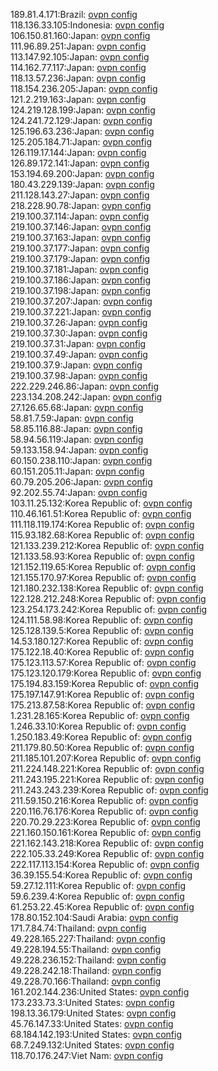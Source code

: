 189.81.4.171:Brazil: [ovpn config](vpn/189_81_4_171.ovpn)  
118.136.33.105:Indonesia: [ovpn config](vpn/118_136_33_105.ovpn)  
106.150.81.160:Japan: [ovpn config](vpn/106_150_81_160.ovpn)  
111.96.89.251:Japan: [ovpn config](vpn/111_96_89_251.ovpn)  
113.147.92.105:Japan: [ovpn config](vpn/113_147_92_105.ovpn)  
114.162.77.117:Japan: [ovpn config](vpn/114_162_77_117.ovpn)  
118.13.57.236:Japan: [ovpn config](vpn/118_13_57_236.ovpn)  
118.154.236.205:Japan: [ovpn config](vpn/118_154_236_205.ovpn)  
121.2.219.163:Japan: [ovpn config](vpn/121_2_219_163.ovpn)  
124.219.128.199:Japan: [ovpn config](vpn/124_219_128_199.ovpn)  
124.241.72.129:Japan: [ovpn config](vpn/124_241_72_129.ovpn)  
125.196.63.236:Japan: [ovpn config](vpn/125_196_63_236.ovpn)  
125.205.184.71:Japan: [ovpn config](vpn/125_205_184_71.ovpn)  
126.119.17.144:Japan: [ovpn config](vpn/126_119_17_144.ovpn)  
126.89.172.141:Japan: [ovpn config](vpn/126_89_172_141.ovpn)  
153.194.69.200:Japan: [ovpn config](vpn/153_194_69_200.ovpn)  
180.43.229.139:Japan: [ovpn config](vpn/180_43_229_139.ovpn)  
211.128.143.27:Japan: [ovpn config](vpn/211_128_143_27.ovpn)  
218.228.90.78:Japan: [ovpn config](vpn/218_228_90_78.ovpn)  
219.100.37.114:Japan: [ovpn config](vpn/219_100_37_114.ovpn)  
219.100.37.146:Japan: [ovpn config](vpn/219_100_37_146.ovpn)  
219.100.37.163:Japan: [ovpn config](vpn/219_100_37_163.ovpn)  
219.100.37.177:Japan: [ovpn config](vpn/219_100_37_177.ovpn)  
219.100.37.179:Japan: [ovpn config](vpn/219_100_37_179.ovpn)  
219.100.37.181:Japan: [ovpn config](vpn/219_100_37_181.ovpn)  
219.100.37.186:Japan: [ovpn config](vpn/219_100_37_186.ovpn)  
219.100.37.198:Japan: [ovpn config](vpn/219_100_37_198.ovpn)  
219.100.37.207:Japan: [ovpn config](vpn/219_100_37_207.ovpn)  
219.100.37.221:Japan: [ovpn config](vpn/219_100_37_221.ovpn)  
219.100.37.26:Japan: [ovpn config](vpn/219_100_37_26.ovpn)  
219.100.37.30:Japan: [ovpn config](vpn/219_100_37_30.ovpn)  
219.100.37.31:Japan: [ovpn config](vpn/219_100_37_31.ovpn)  
219.100.37.49:Japan: [ovpn config](vpn/219_100_37_49.ovpn)  
219.100.37.9:Japan: [ovpn config](vpn/219_100_37_9.ovpn)  
219.100.37.98:Japan: [ovpn config](vpn/219_100_37_98.ovpn)  
222.229.246.86:Japan: [ovpn config](vpn/222_229_246_86.ovpn)  
223.134.208.242:Japan: [ovpn config](vpn/223_134_208_242.ovpn)  
27.126.65.68:Japan: [ovpn config](vpn/27_126_65_68.ovpn)  
58.81.7.59:Japan: [ovpn config](vpn/58_81_7_59.ovpn)  
58.85.116.88:Japan: [ovpn config](vpn/58_85_116_88.ovpn)  
58.94.56.119:Japan: [ovpn config](vpn/58_94_56_119.ovpn)  
59.133.158.94:Japan: [ovpn config](vpn/59_133_158_94.ovpn)  
60.150.238.110:Japan: [ovpn config](vpn/60_150_238_110.ovpn)  
60.151.205.11:Japan: [ovpn config](vpn/60_151_205_11.ovpn)  
60.79.205.206:Japan: [ovpn config](vpn/60_79_205_206.ovpn)  
92.202.55.74:Japan: [ovpn config](vpn/92_202_55_74.ovpn)  
103.11.25.132:Korea Republic of: [ovpn config](vpn/103_11_25_132.ovpn)  
110.46.161.51:Korea Republic of: [ovpn config](vpn/110_46_161_51.ovpn)  
111.118.119.174:Korea Republic of: [ovpn config](vpn/111_118_119_174.ovpn)  
115.93.182.68:Korea Republic of: [ovpn config](vpn/115_93_182_68.ovpn)  
121.133.239.212:Korea Republic of: [ovpn config](vpn/121_133_239_212.ovpn)  
121.133.58.93:Korea Republic of: [ovpn config](vpn/121_133_58_93.ovpn)  
121.152.119.65:Korea Republic of: [ovpn config](vpn/121_152_119_65.ovpn)  
121.155.170.97:Korea Republic of: [ovpn config](vpn/121_155_170_97.ovpn)  
121.180.232.138:Korea Republic of: [ovpn config](vpn/121_180_232_138.ovpn)  
122.128.212.248:Korea Republic of: [ovpn config](vpn/122_128_212_248.ovpn)  
123.254.173.242:Korea Republic of: [ovpn config](vpn/123_254_173_242.ovpn)  
124.111.58.98:Korea Republic of: [ovpn config](vpn/124_111_58_98.ovpn)  
125.128.139.5:Korea Republic of: [ovpn config](vpn/125_128_139_5.ovpn)  
14.53.180.127:Korea Republic of: [ovpn config](vpn/14_53_180_127.ovpn)  
175.122.18.40:Korea Republic of: [ovpn config](vpn/175_122_18_40.ovpn)  
175.123.113.57:Korea Republic of: [ovpn config](vpn/175_123_113_57.ovpn)  
175.123.120.179:Korea Republic of: [ovpn config](vpn/175_123_120_179.ovpn)  
175.194.83.159:Korea Republic of: [ovpn config](vpn/175_194_83_159.ovpn)  
175.197.147.91:Korea Republic of: [ovpn config](vpn/175_197_147_91.ovpn)  
175.213.87.58:Korea Republic of: [ovpn config](vpn/175_213_87_58.ovpn)  
1.231.28.165:Korea Republic of: [ovpn config](vpn/1_231_28_165.ovpn)  
1.246.33.10:Korea Republic of: [ovpn config](vpn/1_246_33_10.ovpn)  
1.250.183.49:Korea Republic of: [ovpn config](vpn/1_250_183_49.ovpn)  
211.179.80.50:Korea Republic of: [ovpn config](vpn/211_179_80_50.ovpn)  
211.185.101.207:Korea Republic of: [ovpn config](vpn/211_185_101_207.ovpn)  
211.224.148.221:Korea Republic of: [ovpn config](vpn/211_224_148_221.ovpn)  
211.243.195.221:Korea Republic of: [ovpn config](vpn/211_243_195_221.ovpn)  
211.243.243.239:Korea Republic of: [ovpn config](vpn/211_243_243_239.ovpn)  
211.59.150.216:Korea Republic of: [ovpn config](vpn/211_59_150_216.ovpn)  
220.116.76.176:Korea Republic of: [ovpn config](vpn/220_116_76_176.ovpn)  
220.70.29.223:Korea Republic of: [ovpn config](vpn/220_70_29_223.ovpn)  
221.160.150.161:Korea Republic of: [ovpn config](vpn/221_160_150_161.ovpn)  
221.162.143.218:Korea Republic of: [ovpn config](vpn/221_162_143_218.ovpn)  
222.105.33.249:Korea Republic of: [ovpn config](vpn/222_105_33_249.ovpn)  
222.117.113.154:Korea Republic of: [ovpn config](vpn/222_117_113_154.ovpn)  
36.39.155.54:Korea Republic of: [ovpn config](vpn/36_39_155_54.ovpn)  
59.27.12.111:Korea Republic of: [ovpn config](vpn/59_27_12_111.ovpn)  
59.6.239.4:Korea Republic of: [ovpn config](vpn/59_6_239_4.ovpn)  
61.253.22.45:Korea Republic of: [ovpn config](vpn/61_253_22_45.ovpn)  
178.80.152.104:Saudi Arabia: [ovpn config](vpn/178_80_152_104.ovpn)  
171.7.84.74:Thailand: [ovpn config](vpn/171_7_84_74.ovpn)  
49.228.165.227:Thailand: [ovpn config](vpn/49_228_165_227.ovpn)  
49.228.194.55:Thailand: [ovpn config](vpn/49_228_194_55.ovpn)  
49.228.236.152:Thailand: [ovpn config](vpn/49_228_236_152.ovpn)  
49.228.242.18:Thailand: [ovpn config](vpn/49_228_242_18.ovpn)  
49.228.70.166:Thailand: [ovpn config](vpn/49_228_70_166.ovpn)  
161.202.144.236:United States: [ovpn config](vpn/161_202_144_236.ovpn)  
173.233.73.3:United States: [ovpn config](vpn/173_233_73_3.ovpn)  
198.13.36.179:United States: [ovpn config](vpn/198_13_36_179.ovpn)  
45.76.147.33:United States: [ovpn config](vpn/45_76_147_33.ovpn)  
68.184.142.193:United States: [ovpn config](vpn/68_184_142_193.ovpn)  
68.7.249.132:United States: [ovpn config](vpn/68_7_249_132.ovpn)  
118.70.176.247:Viet Nam: [ovpn config](vpn/118_70_176_247.ovpn)  
